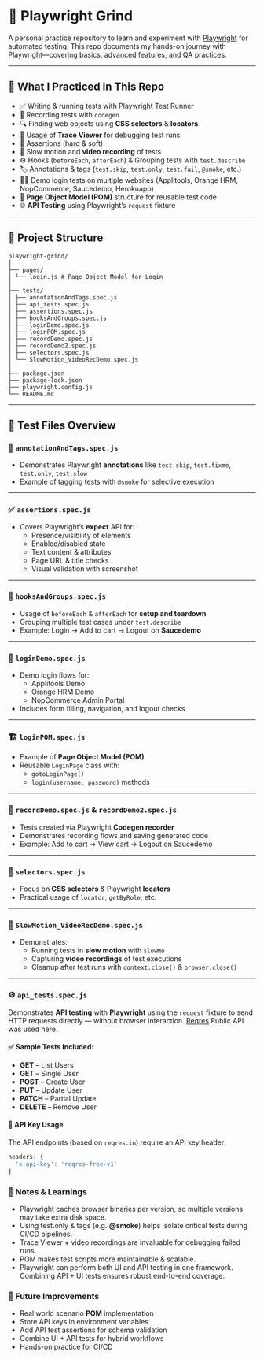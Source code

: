# 🎯 Playwright Grind

A personal practice repository to learn and experiment with [Playwright](https://playwright.dev/) for automated testing.  This repo documents my hands-on journey with Playwright—covering basics, advanced features, and QA practices.

---

## 🚀 What I Practiced in This Repo

- ✅ Writing & running tests with Playwright Test Runner  
- 🎥 Recording tests with `codegen`  
- 🔍 Finding web objects using **CSS selectors** & **locators**  
- 🧭 Usage of **Trace Viewer** for debugging test runs  
- 📝 Assertions (hard & soft)  
- 🐌 Slow motion and **video recording** of tests  
- ⚙️ Hooks (`beforeEach`, `afterEach`) & Grouping tests with `test.describe`  
- 🏷️ Annotations & tags (`test.skip`, `test.only`, `test.fail`, `@smoke`, etc.)
- 👨‍💻 Demo login tests on multiple websites (Applitools, Orange HRM, NopCommerce, Saucedemo, Herokuapp)
- 📂 **Page Object Model (POM)** structure for reusable test code
- 🌐 **API Testing** using Playwright’s `request` fixture  

---

## 📂 Project Structure

```
playwright-grind/
│
├── pages/
│ └── login.js # Page Object Model for Login
│
├── tests/
│ ├── annotationAndTags.spec.js
│ ├── api_tests.spec.js
│ ├── assertions.spec.js
│ ├── hooksAndGroups.spec.js
│ ├── loginDemo.spec.js
│ ├── loginPOM.spec.js
│ ├── recordDemo.spec.js
│ ├── recordDemo2.spec.js
│ ├── selectors.spec.js
│ └── SlowMotion_VideoRecDemo.spec.js
│
├── package.json
├── package-lock.json
├── playwright.config.js
└── README.md
```


---

## 🧪 Test Files Overview

### 🔖 `annotationAndTags.spec.js`
- Demonstrates Playwright **annotations** like `test.skip`, `test.fixme`, `test.only`, `test.slow`
- Example of tagging tests with `@smoke` for selective execution

---

### ✅ `assertions.spec.js`
- Covers Playwright’s **expect** API for:
  - Presence/visibility of elements  
  - Enabled/disabled state  
  - Text content & attributes  
  - Page URL & title checks  
  - Visual validation with screenshot  

---

### 🔄 `hooksAndGroups.spec.js`
- Usage of `beforeEach` & `afterEach` for **setup and teardown**
- Grouping multiple test cases under `test.describe`
- Example: Login → Add to cart → Logout on **Saucedemo**

---

### 🔐 `loginDemo.spec.js`
- Demo login flows for:
  - Applitools Demo
  - Orange HRM Demo
  - NopCommerce Admin Portal
- Includes form filling, navigation, and logout checks

---

### 🏗️ `loginPOM.spec.js`
- Example of **Page Object Model (POM)**
- Reusable `LoginPage` class with:
  - `gotoLoginPage()`
  - `login(username, password)` methods

---

### 🎥 `recordDemo.spec.js` & `recordDemo2.spec.js`
- Tests created via Playwright **Codegen recorder**
- Demonstrates recording flows and saving generated code
- Example: Add to cart → View cart → Logout on Saucedemo

---

### 🎯 `selectors.spec.js`
- Focus on **CSS selectors** & Playwright **locators**
- Practical usage of `locator`, `getByRole`, etc.

---

### 🐢 `SlowMotion_VideoRecDemo.spec.js`
- Demonstrates:
  - Running tests in **slow motion** with `slowMo`
  - Capturing **video recordings** of test executions
  - Cleanup after test runs with `context.close()` & `browser.close()`


---

### ⚙️ `api_tests.spec.js`

Demonstrates **API testing** with **Playwright** using the `request` fixture to send HTTP requests directly — without browser interaction. [Reqres](https://reqres.in/) Public API was used here.

#### ✅ Sample Tests Included:
- **GET** – List Users
- **GET** – Single User
- **POST** – Create User
- **PUT** – Update User
- **PATCH** – Partial Update
- **DELETE** – Remove User

#### 🔐 API Key Usage

The API endpoints (based on `reqres.in`) require an API key header:

```js
headers: {
  'x-api-key': 'reqres-free-v1'
}
```


### 🧩 Notes & Learnings

- Playwright caches browser binaries per version, so multiple versions may take extra disk space.
- Using test.only & tags (e.g. **@smoke**) helps isolate critical tests during CI/CD pipelines.
- Trace Viewer + video recordings are invaluable for debugging failed runs.
- POM makes test scripts more maintainable & scalable.
- Playwright can perform both UI and API testing in one framework. Combining API + UI tests ensures robust end-to-end coverage.

### 📌 Future Improvements

- Real world scenario **POM** implementation
- Store API keys in environment variables
- Add API test assertions for schema validation
- Combine UI + API tests for hybrid workflows
- Hands-on practice for CI/CD